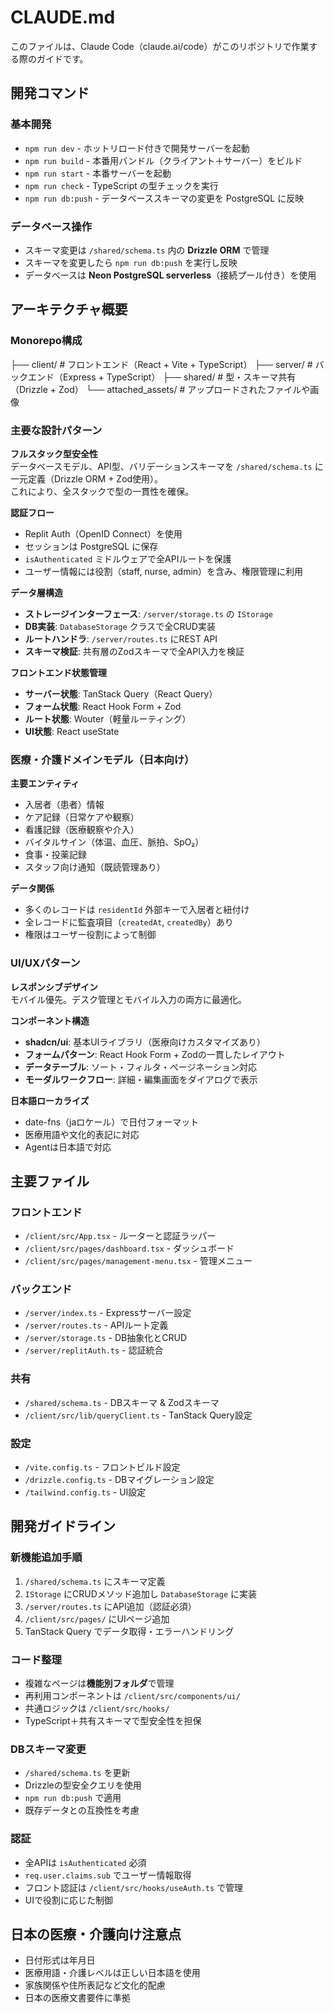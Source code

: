 # CLAUDE.md

このファイルは、Claude Code（claude.ai/code）がこのリポジトリで作業する際のガイドです。

## 開発コマンド

### 基本開発
- `npm run dev` - ホットリロード付きで開発サーバーを起動
- `npm run build` - 本番用バンドル（クライアント＋サーバー）をビルド
- `npm run start` - 本番サーバーを起動
- `npm run check` - TypeScript の型チェックを実行
- `npm run db:push` - データベーススキーマの変更を PostgreSQL に反映

### データベース操作
- スキーマ変更は `/shared/schema.ts` 内の **Drizzle ORM** で管理
- スキーマを変更したら `npm run db:push` を実行し反映
- データベースは **Neon PostgreSQL serverless**（接続プール付き）を使用

## アーキテクチャ概要

### Monorepo構成
├── client/ # フロントエンド（React + Vite + TypeScript）
├── server/ # バックエンド（Express + TypeScript）
├── shared/ # 型・スキーマ共有（Drizzle + Zod）
└── attached_assets/ # アップロードされたファイルや画像

### 主要な設計パターン

**フルスタック型安全性**  
データベースモデル、API型、バリデーションスキーマを `/shared/schema.ts` に一元定義（Drizzle ORM + Zod使用）。  
これにより、全スタックで型の一貫性を確保。

**認証フロー**  
- Replit Auth（OpenID Connect）を使用  
- セッションは PostgreSQL に保存  
- `isAuthenticated` ミドルウェアで全APIルートを保護  
- ユーザー情報には役割（staff, nurse, admin）を含み、権限管理に利用

**データ層構造**  
- **ストレージインターフェース**: `/server/storage.ts` の `IStorage`  
- **DB実装**: `DatabaseStorage` クラスで全CRUD実装  
- **ルートハンドラ**: `/server/routes.ts` にREST API  
- **スキーマ検証**: 共有層のZodスキーマで全API入力を検証

**フロントエンド状態管理**  
- **サーバー状態**: TanStack Query（React Query）  
- **フォーム状態**: React Hook Form + Zod  
- **ルート状態**: Wouter（軽量ルーティング）  
- **UI状態**: React useState

### 医療・介護ドメインモデル（日本向け）

**主要エンティティ**
- 入居者（患者）情報
- ケア記録（日常ケアや観察）
- 看護記録（医療観察や介入）
- バイタルサイン（体温、血圧、脈拍、SpO₂）
- 食事・投薬記録
- スタッフ向け通知（既読管理あり）

**データ関係**
- 多くのレコードは `residentId` 外部キーで入居者と紐付け
- 全レコードに監査項目（`createdAt`, `createdBy`）あり
- 権限はユーザー役割によって制御

### UI/UXパターン

**レスポンシブデザイン**  
モバイル優先。デスク管理とモバイル入力の両方に最適化。

**コンポーネント構造**
- **shadcn/ui**: 基本UIライブラリ（医療向けカスタマイズあり）
- **フォームパターン**: React Hook Form + Zodの一貫したレイアウト
- **データテーブル**: ソート・フィルタ・ページネーション対応
- **モーダルワークフロー**: 詳細・編集画面をダイアログで表示

**日本語ローカライズ**  
- date-fns（jaロケール）で日付フォーマット  
- 医療用語や文化的表記に対応
- Agentは日本語で対応

## 主要ファイル

### フロントエンド
- `/client/src/App.tsx` - ルーターと認証ラッパー
- `/client/src/pages/dashboard.tsx` - ダッシュボード
- `/client/src/pages/management-menu.tsx` - 管理メニュー

### バックエンド
- `/server/index.ts` - Expressサーバー設定
- `/server/routes.ts` - APIルート定義
- `/server/storage.ts` - DB抽象化とCRUD
- `/server/replitAuth.ts` - 認証統合

### 共有
- `/shared/schema.ts` - DBスキーマ & Zodスキーマ
- `/client/src/lib/queryClient.ts` - TanStack Query設定

### 設定
- `/vite.config.ts` - フロントビルド設定
- `/drizzle.config.ts` - DBマイグレーション設定
- `/tailwind.config.ts` - UI設定

## 開発ガイドライン

### 新機能追加手順
1. `/shared/schema.ts` にスキーマ定義
2. `IStorage` にCRUDメソッド追加し `DatabaseStorage` に実装
3. `/server/routes.ts` にAPI追加（認証必須）
4. `/client/src/pages/` にUIページ追加
5. TanStack Query でデータ取得・エラーハンドリング

### コード整理
- 複雑なページは**機能別フォルダ**で管理
- 再利用コンポーネントは `/client/src/components/ui/`
- 共通ロジックは `/client/src/hooks/`
- TypeScript＋共有スキーマで型安全性を担保

### DBスキーマ変更
- `/shared/schema.ts` を更新
- Drizzleの型安全クエリを使用
- `npm run db:push` で適用
- 既存データとの互換性を考慮

### 認証
- 全APIは `isAuthenticated` 必須
- `req.user.claims.sub` でユーザー情報取得
- フロント認証は `/client/src/hooks/useAuth.ts` で管理
- UIで役割に応じた制御

## 日本の医療・介護向け注意点
- 日付形式は年月日
- 医療用語・介護レベルは正しい日本語を使用
- 家族関係や住所表記など文化的配慮
- 日本の医療文書要件に準拠

